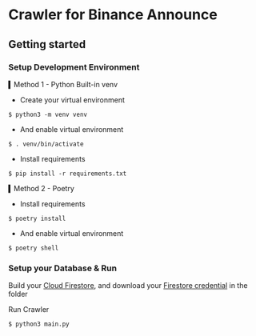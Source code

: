 # Crawler for Binance Announce

## Getting started
### Setup Development Environment
▍Method 1 - Python Built-in venv

- Create your virtual environment
```
$ python3 -m venv venv
```
- And enable virtual environment
```
$ . venv/bin/activate
```
- Install requirements
```
$ pip install -r requirements.txt 
```

▍Method 2 - Poetry
- Install requirements
```
$ poetry install
```
- And enable virtual environment
```
$ poetry shell
```

### Setup your Database & Run
Build your [Cloud Firestore](https://console.firebase.google.com/project/maxtodo-app/firestore), and download your [Firestore credential](https://console.firebase.google.com/project/your-project/settings/serviceaccounts/adminsdk) in the folder


Run Crawler
```
$ python3 main.py
```
